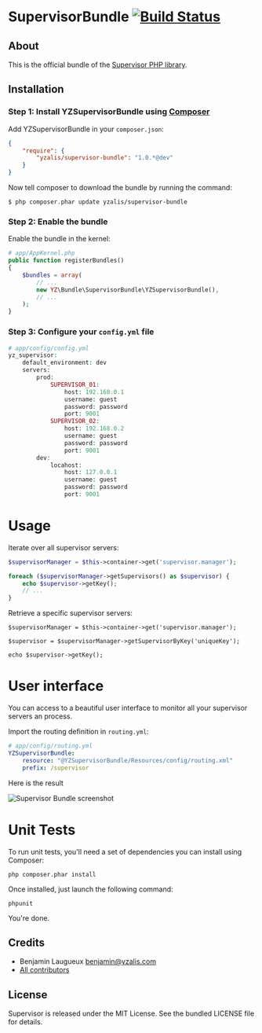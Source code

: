 # SupervisorBundle [![Build Status](https://secure.travis-ci.org/yzalis/SupervisorBundle.png)](http://travis-ci.org/yzalis/SupervisorBundle)

## About

This is the official bundle of the [Supervisor PHP library](https://github.com/yzalis/Supervisor).

## Installation

### Step 1: Install YZSupervisorBundle using [Composer](http://getcomposer.org)

Add YZSupervisorBundle in your `composer.json`:

``` json
{
    "require": {
        "yzalis/supervisor-bundle": "1.0.*@dev"
    }
}
```

Now tell composer to download the bundle by running the command:

    $ php composer.phar update yzalis/supervisor-bundle

### Step 2: Enable the bundle

Enable the bundle in the kernel:

``` php
# app/AppKernel.php
public function registerBundles()
{
    $bundles = array(
        // ...
        new YZ\Bundle\SupervisorBundle\YZSupervisorBundle(),
        // ...
    );
}
```

### Step 3: Configure your `config.yml` file

``` php 
# app/config/config.yml
yz_supervisor:
    default_environment: dev
    servers:
        prod:
            SUPERVISOR_01:
                host: 192.168.0.1
                username: guest
                password: password
                port: 9001
            SUPERVISOR_02:
                host: 192.168.0.2
                username: guest
                password: password
                port: 9001
        dev:
            locahost:
                host: 127.0.0.1
                username: guest
                password: password
                port: 9001
```

# Usage

Iterate over all supervisor servers:
``` php
$supervisorManager = $this->container->get('supervisor.manager');

foreach ($supervisorManager->getSupervisors() as $supervisor) {
    echo $supervisor->getKey();
    // ...
}
```

Retrieve a specific supervisor servers:
```
$supervisorManager = $this->container->get('supervisor.manager');

$supervisor = $supervisorManager->getSupervisorByKey('uniqueKey');

echo $supervisor->getKey();
```

# User interface

You can access to a beautiful user interface to monitor all your supervisor servers an process.

Import the routing definition in `routing.yml`:
``` yaml
# app/config/routing.yml
YZSupervisorBundle:
    resource: "@YZSupervisorBundle/Resources/config/routing.xml"
    prefix: /supervisor
```

Here is the result

![Supervisor Bundle screenshot](https://github.com/yzalis/SupervisorBundle/raw/master/Resources/doc/SupervisorBundle-1.png)

# Unit Tests

To run unit tests, you'll need a set of dependencies you can install using Composer:
```
php composer.phar install
```

Once installed, just launch the following command:
```
phpunit
```

You're done.

## Credits

* Benjamin Laugueux <benjamin@yzalis.com>
* [All contributors](https://github.com/yzalis/SupervisorBundle/contributors)

## License

Supervisor is released under the MIT License. See the bundled LICENSE file for details.
